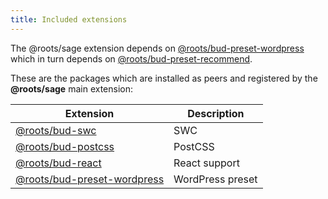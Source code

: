 ```yaml
---
title: Included extensions
---
```


The @roots/sage extension depends on [@roots/bud-preset-wordpress](https://bud.js.org/extensions/bud-preset-wordpress) which in turn depends on [@roots/bud-preset-recommend](https://bud.js.org/extensions/bud-preset-recommend).

These are the packages which are installed as peers and registered by the **@roots/sage** main extension:

| Extension                                                                         | Description      |
| --------------------------------------------------------------------------------- | ---------------- |
| [@roots/bud-swc](https://bud.js.org/extensions/bud-swc)                           | SWC              |
| [@roots/bud-postcss](https://bud.js.org/extensions/bud-postcss)                   | PostCSS          |
| [@roots/bud-react](https://bud.js.org/extensions/bud-react)                       | React support    |
| [@roots/bud-preset-wordpress](https://bud.js.org/extensions/bud-preset-wordpress) | WordPress preset |
